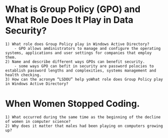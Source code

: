 # What is Group Policy (GPO) and What Role Does It Play in Data Security?
    1) What role does Group Policy play in Windows Active Directory?
        - GPO allows amdinistrators to manage and configure the operating systems, applications and user settings for companies that employ them.
    2) Name and describe different ways GPOs can benefit security.
        - some ways GPO can befit in security are password polocies to establish password lengths and complexities, systems management and health checking. 
    3) How can the acronym “LSDOU” help yoWhat role does Group Policy play in Windows Active Directory?

# When Women Stopped Coding.
    1) What occurred during the same time as the beginning of the decline of women in computer science?
    2) Why does it matter that males had been playing on computers growing up?